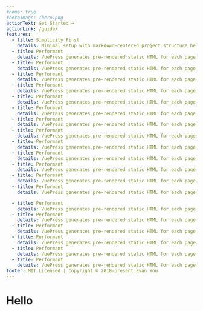 ```yaml
---
#home: true
#heroImage: /hero.png
actionText: Get Started →
actionLink: /guide/
features:
  - title: Simplicity First
    details: Minimal setup with markdown-centered project structure helps you focus on writing.
  - title: Performant
    details: VuePress generates pre-rendered static HTML for each page, and runs as an SPA once a page is loaded.
  - title: Performant
    details: VuePress generates pre-rendered static HTML for each page, and runs as an SPA once a page is loaded.
  - title: Performant
    details: VuePress generates pre-rendered static HTML for each page, and runs as an SPA once a page is loaded.
  - title: Performant
    details: VuePress generates pre-rendered static HTML for each page, and runs as an SPA once a page is loaded.
  - title: Performant
    details: VuePress generates pre-rendered static HTML for each page, and runs as an SPA once a page is loaded.
  - title: Performant
    details: VuePress generates pre-rendered static HTML for each page, and runs as an SPA once a page is loaded.
  - title: Performant
    details: VuePress generates pre-rendered static HTML for each page, and runs as an SPA once a page is loaded.
  - title: Performant
    details: VuePress generates pre-rendered static HTML for each page, and runs as an SPA once a page is loaded.
  - title: Performant
    details: VuePress generates pre-rendered static HTML for each page, and runs as an SPA once a page is loaded.
  - title: Performant
    details: VuePress generates pre-rendered static HTML for each page, and runs as an SPA once a page is loaded.
  - title: Performant
    details: VuePress generates pre-rendered static HTML for each page, and runs as an SPA once a page is loaded.
  - title: Performant
    details: VuePress generates pre-rendered static HTML for each page, and runs as an SPA once a page is loaded.
  - title: Performant
    details: VuePress generates pre-rendered static HTML for each page, and runs as an SPA once a page is loaded.

  - title: Performant
    details: VuePress generates pre-rendered static HTML for each page, and runs as an SPA once a page is loaded.
  - title: Performant
    details: VuePress generates pre-rendered static HTML for each page, and runs as an SPA once a page is loaded.
  - title: Performant
    details: VuePress generates pre-rendered static HTML for each page, and runs as an SPA once a page is loaded.
  - title: Performant
    details: VuePress generates pre-rendered static HTML for each page, and runs as an SPA once a page is loaded.
  - title: Performant
    details: VuePress generates pre-rendered static HTML for each page, and runs as an SPA once a page is loaded.
  - title: Performant
    details: VuePress generates pre-rendered static HTML for each page, and runs as an SPA once a page is loaded.
footer: MIT Licensed | Copyright © 2018-present Evan You
---
```


# Hello 
